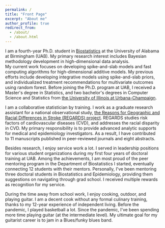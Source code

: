 ```yaml
---
permalink: /
title: "Front Page"
excerpt: "About me"
author_profile: true
redirect_from: 
  - /about/
  - /about.html
---
```


I am a fourth-year Ph.D. student in [Biostatistics](https://www.uab.edu/soph/home/departments/biostatistics) at the University of Alabama at Birmingham (UAB). My primary research interest includes Bayesian methodology development in high-dimensional data analysis.  
My current work focuses on developing spike-and-slab models and fast computing algorithms for high-dimensional additive models. My previous efforts include developing integrative models using spike-and-slab priors, and individualized treatment recommendations for multivariate outcomes using random forest. Before joining the Ph.D. program at UAB, I received a Master's degree in Statistics, and two bachelor's degrees in Computer Science and Statistics from [the University of Illinois at Urbana-Champaign](https://illinois.edu/).

I am a collaborative statistician by training. I work as a graduate research assistant for a national observational study, [the Reasons for Geographic and Racial Differences in Stroke (REGARDS) project](https://www.uab.edu/soph/regardsstudy/about). REGARDS studies risk factors of cardiovascular diseases (CVD), and addresses the racial disparity in CVD. My primary responsibility is to provide advanced analytic supports for medical and epidemiology investigators. As a result, I have contributed to 11 manuscripts published in peer-reviewed journals and eight abstracts.

Besides research, I enjoy service work a lot. I served in leadership positions for various student organizations during my first four years of doctoral training at UAB. Among the achievements, I am most proud of the peer mentoring program in the Department of Biostatistics I started, eventually connecting 12 students with their mentors. Personally, I've been mentoring three doctoral students in Biostatistics and Epidemiology, providing them suggestions on navigating through grad school. I received multiple rewards as recognition for my service.

During the time away from school work, I enjoy cooking, outdoor, and playing guitar. I am a decent cook without any formal culinary training, thanks to my 12-year experience of independent living. Before the pandemic, I played basketball a lot. Since the pandemic, I've been spending more time playing guitar (at the intermediate level). My ultimate goal for my guitarist career is to jam in a Blues/funky blues band.

